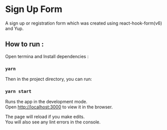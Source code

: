 # Sign Up Form
A sign up or registration form which was created using react-hook-form(v6) and Yup.

## How to run :

Open termina and Install dependencies :

### `yarn`

Then in the project directory, you can run:

### `yarn start`

Runs the app in the development mode.<br />
Open [http://localhost:3000](http://localhost:3000) to view it in the browser.

The page will reload if you make edits.<br />
You will also see any lint errors in the console.
